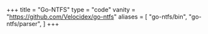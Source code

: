 +++
title = "Go-NTFS"
type = "code"
vanity = "https://github.com/Velocidex/go-ntfs"
aliases = [
    "go-ntfs/bin",
    "go-ntfs/parser",
]
+++